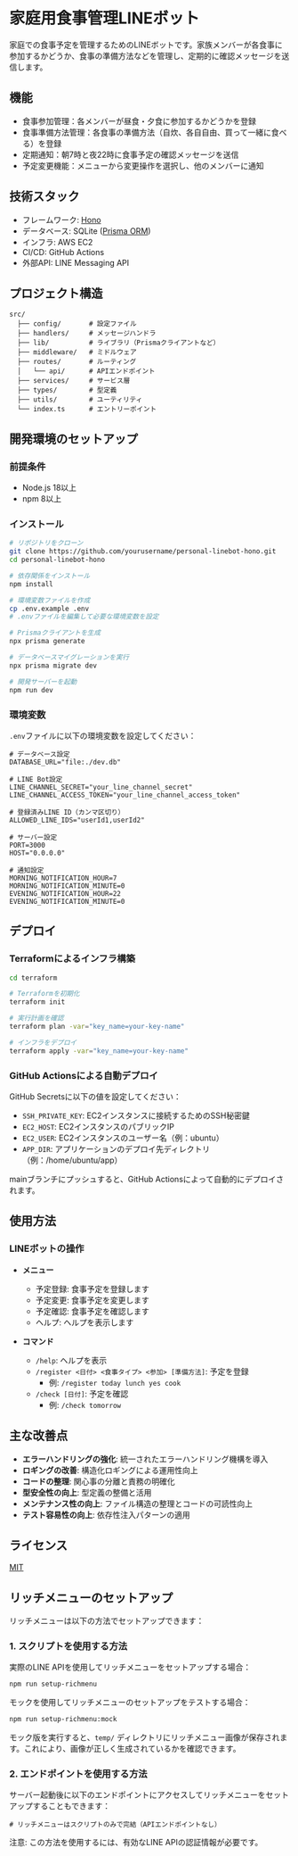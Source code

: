 # 家庭用食事管理LINEボット

家庭での食事予定を管理するためのLINEボットです。家族メンバーが各食事に参加するかどうか、食事の準備方法などを管理し、定期的に確認メッセージを送信します。

## 機能

- 食事参加管理：各メンバーが昼食・夕食に参加するかどうかを登録
- 食事準備方法管理：各食事の準備方法（自炊、各自自由、買って一緒に食べる）を登録
- 定期通知：朝7時と夜22時に食事予定の確認メッセージを送信
- 予定変更機能：メニューから変更操作を選択し、他のメンバーに通知

## 技術スタック

- フレームワーク: [Hono](https://honojs.dev/)
- データベース: SQLite ([Prisma ORM](https://www.prisma.io/))
- インフラ: AWS EC2
- CI/CD: GitHub Actions
- 外部API: LINE Messaging API

## プロジェクト構造

```
src/
  ├── config/       # 設定ファイル
  ├── handlers/     # メッセージハンドラ
  ├── lib/          # ライブラリ（Prismaクライアントなど）
  ├── middleware/   # ミドルウェア
  ├── routes/       # ルーティング
  │   └── api/      # APIエンドポイント
  ├── services/     # サービス層
  ├── types/        # 型定義
  ├── utils/        # ユーティリティ
  └── index.ts      # エントリーポイント
```

## 開発環境のセットアップ

### 前提条件

- Node.js 18以上
- npm 8以上

### インストール

```bash
# リポジトリをクローン
git clone https://github.com/yourusername/personal-linebot-hono.git
cd personal-linebot-hono

# 依存関係をインストール
npm install

# 環境変数ファイルを作成
cp .env.example .env
# .envファイルを編集して必要な環境変数を設定

# Prismaクライアントを生成
npx prisma generate

# データベースマイグレーションを実行
npx prisma migrate dev

# 開発サーバーを起動
npm run dev
```

### 環境変数

`.env`ファイルに以下の環境変数を設定してください：

```
# データベース設定
DATABASE_URL="file:./dev.db"

# LINE Bot設定
LINE_CHANNEL_SECRET="your_line_channel_secret"
LINE_CHANNEL_ACCESS_TOKEN="your_line_channel_access_token"

# 登録済みLINE ID（カンマ区切り）
ALLOWED_LINE_IDS="userId1,userId2"

# サーバー設定
PORT=3000
HOST="0.0.0.0"

# 通知設定
MORNING_NOTIFICATION_HOUR=7
MORNING_NOTIFICATION_MINUTE=0
EVENING_NOTIFICATION_HOUR=22
EVENING_NOTIFICATION_MINUTE=0
```

## デプロイ

### Terraformによるインフラ構築

```bash
cd terraform

# Terraformを初期化
terraform init

# 実行計画を確認
terraform plan -var="key_name=your-key-name"

# インフラをデプロイ
terraform apply -var="key_name=your-key-name"
```

### GitHub Actionsによる自動デプロイ

GitHub Secretsに以下の値を設定してください：

- `SSH_PRIVATE_KEY`: EC2インスタンスに接続するためのSSH秘密鍵
- `EC2_HOST`: EC2インスタンスのパブリックIP
- `EC2_USER`: EC2インスタンスのユーザー名（例：ubuntu）
- `APP_DIR`: アプリケーションのデプロイ先ディレクトリ（例：/home/ubuntu/app）

mainブランチにプッシュすると、GitHub Actionsによって自動的にデプロイされます。

## 使用方法

### LINEボットの操作

- **メニュー**
  - 予定登録: 食事予定を登録します
  - 予定変更: 食事予定を変更します
  - 予定確認: 食事予定を確認します
  - ヘルプ: ヘルプを表示します

- **コマンド**
  - `/help`: ヘルプを表示
  - `/register <日付> <食事タイプ> <参加> [準備方法]`: 予定を登録
    - 例: `/register today lunch yes cook`
  - `/check [日付]`: 予定を確認
    - 例: `/check tomorrow`

## 主な改善点

- **エラーハンドリングの強化**: 統一されたエラーハンドリング機構を導入
- **ロギングの改善**: 構造化ロギングによる運用性向上
- **コードの整理**: 関心事の分離と責務の明確化
- **型安全性の向上**: 型定義の整備と活用
- **メンテナンス性の向上**: ファイル構造の整理とコードの可読性向上
- **テスト容易性の向上**: 依存性注入パターンの適用

## ライセンス

[MIT](LICENSE)

## リッチメニューのセットアップ

リッチメニューは以下の方法でセットアップできます：

### 1. スクリプトを使用する方法

実際のLINE APIを使用してリッチメニューをセットアップする場合：

```bash
npm run setup-richmenu
```

モックを使用してリッチメニューのセットアップをテストする場合：

```bash
npm run setup-richmenu:mock
```

モック版を実行すると、`temp/` ディレクトリにリッチメニュー画像が保存されます。これにより、画像が正しく生成されているかを確認できます。

### 2. エンドポイントを使用する方法

サーバー起動後に以下のエンドポイントにアクセスしてリッチメニューをセットアップすることもできます：

```
# リッチメニューはスクリプトのみで完結（APIエンドポイントなし）
```

注意: この方法を使用するには、有効なLINE APIの認証情報が必要です。
